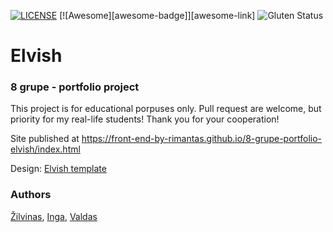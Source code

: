 [![LICENSE](https://img.shields.io/badge/license-MIT-blue.svg?style=flat-square)](https://github.com/belauzas/HTML5-website-template/blob/master/LICENSE.md)
[![Awesome][awesome-badge]][awesome-link]
![Gluten Status](https://img.shields.io/badge/Gluten-Free-green.svg)

# Elvish
### 8 grupe - portfolio project

This project is for educational porpuses only. Pull request are welcome, but priority for my real-life students! Thank you for your cooperation!

Site published at https://front-end-by-rimantas.github.io/8-grupe-portfolio-elvish/index.html

Design: [Elvish template](http://theme.srbthemes.com/elvish/index_6.html)

### Authors
[Žilvinas](https://github.com/ZilvinasLasauskas), [Inga](https://github.com/IngaKreivyte), [Valdas](https://github.com/Valdasmo)
